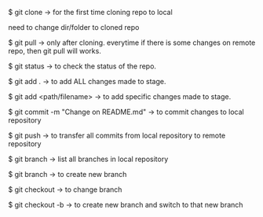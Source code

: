 $ git clone -> for the first time cloning repo to local

need to change dir/folder to cloned repo

$ git pull -> only after cloning. everytime if there is some changes on remote repo, then git pull will works.

$ git status -> to check the status of the repo.

$ git add . -> to add ALL changes made to stage.

$ git add <path/filename> -> to add specific changes made to stage.

$ git commit -m "Change on README.md" -> to commit changes to local repository

$ git push -> to transfer all commits from local repository to remote repository

$ git branch -> list all branches in local repository

$ git branch <branch-name> -> to create new branch

$ git checkout <branch-name> -> to change branch

$ git checkout -b <branch-name> -> to create new branch and switch to that new branch